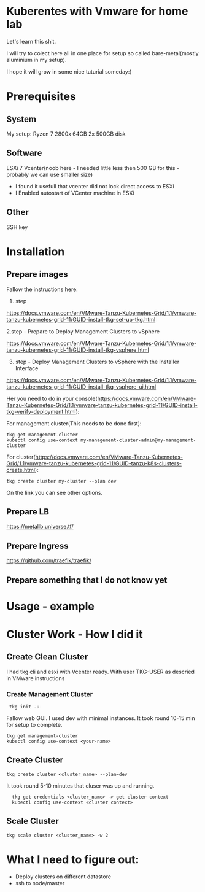 # Kuberentes with Vmware for home lab
Let's learn this shit. 

I will try to colect here all in one place for setup so called bare-metal(mostly aluminium in my setup).

I hope it will grow in some nice tuturial someday:)

# Prerequisites
## System
 My setup:
 Ryzen 7 2800x 64GB 2x 500GB disk
## Software
 ESXi 7
 Vcenter(noob here - I needed little less then 500 GB for this - probably we can use smaller size)
 - I found it usefull that vcenter did not lock direct access to ESXi
 - I Enabled autostart of VCenter machine in ESXi 
 
## Other
SSH key

# Installation
## Prepare images
Fallow the instructions here:

1. step

https://docs.vmware.com/en/VMware-Tanzu-Kubernetes-Grid/1.1/vmware-tanzu-kubernetes-grid-11/GUID-install-tkg-set-up-tkg.html

2.step - Prepare to Deploy Management Clusters to vSphere

https://docs.vmware.com/en/VMware-Tanzu-Kubernetes-Grid/1.1/vmware-tanzu-kubernetes-grid-11/GUID-install-tkg-vsphere.html

3. step - Deploy Management Clusters to vSphere with the Installer Interface

https://docs.vmware.com/en/VMware-Tanzu-Kubernetes-Grid/1.1/vmware-tanzu-kubernetes-grid-11/GUID-install-tkg-vsphere-ui.html

Her you need to do in your console(https://docs.vmware.com/en/VMware-Tanzu-Kubernetes-Grid/1.1/vmware-tanzu-kubernetes-grid-11/GUID-install-tkg-verify-deployment.html):

For management cluster(This needs to be done first):
```
tkg get management-cluster
kubectl config use-context my-management-cluster-admin@my-management-cluster 

``` 

For cluster(https://docs.vmware.com/en/VMware-Tanzu-Kubernetes-Grid/1.1/vmware-tanzu-kubernetes-grid-11/GUID-tanzu-k8s-clusters-create.html):
```
tkg create cluster my-cluster --plan dev
```
On the link you can see other options. 

## Prepare LB
https://metallb.universe.tf/
## Prepare Ingress
https://github.com/traefik/traefik/
## Prepare something that  I do not know yet 

# Usage - example

# Cluster Work - How I did it

## Create Clean Cluster
I had tkg cli and esxi with Vcenter ready. With user TKG-USER as descried in VMware instructions
### Create Management Cluster
```
 tkg init -u
```
Fallow web GUI. I used dev with minimal instances. It took round 10-15 min for setup to complete. 
```
tkg get management-cluster
kubectl config use-context <your-name>
```

## Create Cluster
```
tkg create cluster <cluster_name> --plan=dev
```
It took round 5-10 minutes that cluser was up and running.
```
  tkg get credentials <cluster_name> -> get cluster context
  kubectl config use-context <cluster context>
```

## Scale Cluster
```
tkg scale cluster <cluster_name> -w 2
```


# What I need to figure out:
 - Deploy clusters on different datastore
 - ssh to node/master
 

